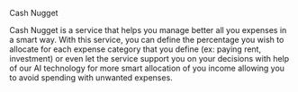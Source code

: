 Cash Nugget

Cash Nugget is a service that helps you manage better all you expenses in a smart way. With this service, you can define the percentage 
you wish to allocate for each expense category that you define (ex: paying rent,  investment) or even let the service support you on your 
decisions with help of our AI technology for more smart allocation of you income allowing you to avoid spending with unwanted expenses.
